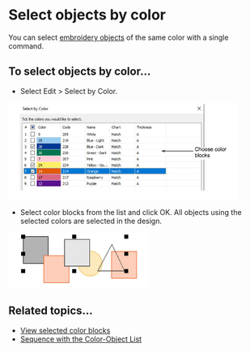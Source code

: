 # Select objects by color

You can select [embroidery objects](../../glossary/glossary) of the same color with a single command.

## To select objects by color...

- Select Edit > Select by Color.

![combine00034.png](assets/combine00034.png)

- Select color blocks from the list and click OK. All objects using the selected colors are selected in the design.

![combine00037.png](assets/combine00037.png)

## Related topics...

- [View selected color blocks](../../Basics/view/View_selected_color_blocks)
- [Sequence with the Color-Object List](Sequence_with_the_Color-Object_List)
